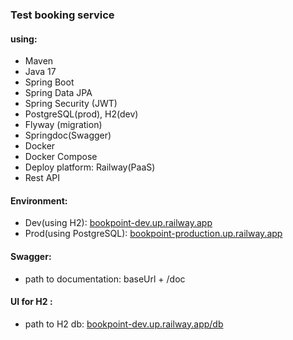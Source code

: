 ### Test booking service
#### using:
* Maven
* Java 17
* Spring Boot
* Spring Data JPA
* Spring Security (JWT)
* PostgreSQL(prod), H2(dev)
* Flyway (migration)
* Springdoc(Swagger)
* Docker
* Docker Compose
* Deploy platform: Railway(PaaS)
* Rest API

#### Environment:
* Dev(using H2):  [bookpoint-dev.up.railway.app](https://bookpoint-dev.up.railway.app)
* Prod(using PostgreSQL):  [bookpoint-production.up.railway.app](https://bookpoint-production.up.railway.app)

#### Swagger:
* path to documentation: baseUrl + /doc 

#### UI for H2 :
* path to H2 db: [bookpoint-dev.up.railway.app/db](https://bookpoint-dev.up.railway.app/db)